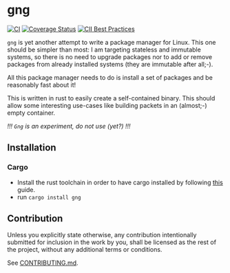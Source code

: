 # gng

[![CI](https://github.com/hunger/gng/workflows/Continuous%20Integration/badge.svg)](https://github.com/hunger/gng/actions)
[![Coverage Status](https://coveralls.io/repos/github/hunger/gng/badge.svg?branch=master)](https://coveralls.io/github/hunger/gng?branch=master)
[![CII Best Practices](https://bestpractices.coreinfrastructure.org/projects/5582/badge)](https://bestpractices.coreinfrastructure.org/projects/5582)

`gng` is yet another attempt to write a package manager for Linux. This one should
be simpler than most: I am targeting stateless and immutable systems, so there
is no need to upgrade packages nor to add or remove packages from already installed
systems (they are immutable after all;-).

All this package manager needs to do is install a set of packages and be reasonably
fast about it!

This is written in rust to easily create a self-contained binary. This should allow
some interesting use-cases like building packets in an (almost;-) empty container.

_!!! `Gng` is an experiment, do not use (yet?) !!!_

## Installation

### Cargo

- Install the rust toolchain in order to have cargo installed by following
  [this](https://www.rust-lang.org/tools/install) guide.
- run `cargo install gng`

## Contribution

Unless you explicitly state otherwise, any contribution intentionally submitted
for inclusion in the work by you, shall be licensed as the rest of the project,
without any additional terms or conditions.

See [CONTRIBUTING.md](CONTRIBUTING.md).
